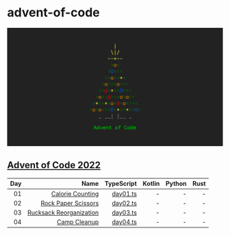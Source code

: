 # advent-of-code
![Advent of code logo](https://github.com/MilanPavel/advent-of-code/blob/main/header.png)

## [Advent of Code 2022](https://adventofcode.com/2022)
|Day|Name|TypeScript|Kotlin|Python|Rust|
|--:|--:|--:|--:|--:|--:|
|01|[Calorie Counting](https://adventofcode.com/2022/day/1)|[day01.ts](2022/day-01/day01.ts)| - | - | - |
|02|[Rock Paper Scissors](https://adventofcode.com/2022/day/2)|[day02.ts](2022/day-02/day02.ts)| - | - | - |
|03|[Rucksack Reorganization](https://adventofcode.com/2022/day/3)|[day03.ts](2022/day-03/day03.ts)| - | - | - |
|04|[Camp Cleanup](https://adventofcode.com/2022/day/4)|[day04.ts](2022/day-04/day04.ts)| - | - | - |

